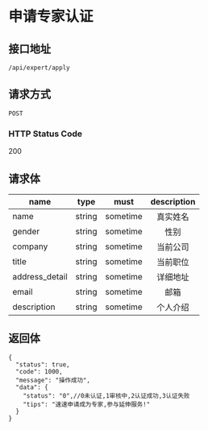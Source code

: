 # 申请专家认证

## 接口地址

`/api/expert/apply`

## 请求方式

`POST`

### HTTP Status Code

200

## 请求体

| name     | type     | must     | description |
|----------|:--------:|:--------:|:--------:|
| name | string   | sometime      | 真实姓名 |
| gender    | string   | sometime      | 性别 |
| company   | string   | sometime      | 当前公司 |
| title     | string   | sometime      | 当前职位 |
| address_detail | string   | sometime      | 详细地址 |
| email | string   | sometime      | 邮箱 |
| description | string   | sometime      | 个人介绍 |


## 返回体

```json5
{
  "status": true,
  "code": 1000,
  "message": "操作成功",
  "data": {
    "status": "0",//0未认证,1审核中,2认证成功,3认证失败
    "tips": "速速申请成为专家,参与延伸服务!"
  }
}
``` 
